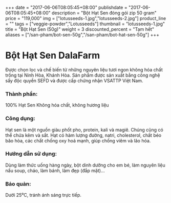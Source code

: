 +++
date = "2017-06-06T08:05:45+08:00"
publishdate = "2017-06-06T08:05:45+08:00"
description = "Bột Hạt Sen đóng gói zip 50 gram"
price = "119,000"
img = ["lotusseeds-1.jpg","lotusseeds-2.jpg"]
product_line = ""
tags = ["veggie-powder","Lotusseeds"]
thumbnail = "lotusseeds-1.jpg"
title = "Bột Hạt Sen (50g)"
weight = 3
discounted_percent = "Tạm hết"
aliases = ["/san-pham/bot-sen-50g","/san-pham/bot-hat-sen-50g"]
+++

# Bột Hạt Sen DalaFarm

Được chọn lọc và chế biến từ những nguyên liệu 
tươi ngon không hóa chất trồng tại Ninh Hòa, Khánh Hòa. Sản phẩm được 
sản xuất bằng công nghệ sấy độc quyền SEFD và được cấp chứng nhận 
VSATTP Việt Nam.

### Thành phần: 
100% Hạt Sen
Không hóa chất, không hương liệu

### Công dụng: 
Hạt sen là một nguồn giàu phốt 
pho, protein, kali và magiê. Chúng 
cũng có thể chứa kẽm và sắt. 
Hạt có hàm lượng đường, natri, 
cholesterol, chất béo bão hòa, 
các chất chống oxy hoá mạnh,
giúp chống viêm và lão hóa.

### Hướng dẫn sử dụng:  
Dùng làm thức uống hàng ngày, 
bột dinh dưỡng cho em bé, làm 
nguyên liệu nấu soup, cháo, làm 
bánh, làm đẹp (đắp mặt)…

### Bảo quản: 
Dưới 25⁰C, tránh ánh sáng trực tiếp.


